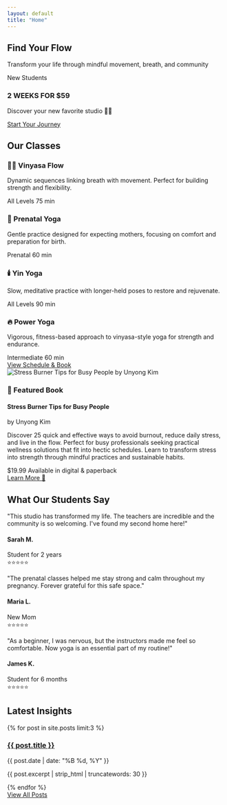 ```yaml
---
layout: default
title: "Home"
---
```


<section class="hero">
    <div class="hero-content">
        <h2>Find Your Flow</h2>
        <p class="hero-subtitle">Transform your life through mindful movement, breath, and community</p>
        <div class="hero-offer">
            <span class="offer-badge">New Students</span>
            <h3>2 WEEKS FOR $59</h3>
            <p>Discover your new favorite studio 🧘‍♀️</p>
            <a href="#classes" class="cta-button">Start Your Journey</a>
        </div>
    </div>
</section>

<section id="classes" class="classes-section">
    <div class="section-content">
        <h2>Our Classes</h2>
        <div class="classes-grid">
            <div class="class-card">
                <h3>🧘‍♀️ Vinyasa Flow</h3>
                <p>Dynamic sequences linking breath with movement. Perfect for building strength and flexibility.</p>
                <div class="class-meta">
                    <span class="level">All Levels</span>
                    <span class="duration">75 min</span>
                </div>
            </div>
            <div class="class-card">
                <h3>🤰 Prenatal Yoga</h3>
                <p>Gentle practice designed for expecting mothers, focusing on comfort and preparation for birth.</p>
                <div class="class-meta">
                    <span class="level">Prenatal</span>
                    <span class="duration">60 min</span>
                </div>
            </div>
            <div class="class-card">
                <h3>🕯️ Yin Yoga</h3>
                <p>Slow, meditative practice with longer-held poses to restore and rejuvenate.</p>
                <div class="class-meta">
                    <span class="level">All Levels</span>
                    <span class="duration">90 min</span>
                </div>
            </div>
            <div class="class-card">
                <h3>🔥 Power Yoga</h3>
                <p>Vigorous, fitness-based approach to vinyasa-style yoga for strength and endurance.</p>
                <div class="class-meta">
                    <span class="level">Intermediate</span>
                    <span class="duration">60 min</span>
                </div>
            </div>
        </div>
        <div class="classes-cta">
            <a href="#" class="secondary-button" onclick="alert('Book your class through our app or call us!')">View Schedule & Book</a>
        </div>
    </div>
</section>

<section class="book-feature">
    <div class="book-container">
        <div class="book-cover">
            <img src="{{ '/assets/images/stress-burner-book.jpg' | relative_url }}" alt="Stress Burner Tips for Busy People by Unyong Kim" class="book-image">
        </div>
        <div class="book-details">
            <h3>📖 Featured Book</h3>
            <h4>Stress Burner Tips for Busy People</h4>
            <p class="book-author">by Unyong Kim</p>
            <p class="book-description">
                Discover 25 quick and effective ways to avoid burnout, reduce daily stress, and live in the flow. 
                Perfect for busy professionals seeking practical wellness solutions that fit into hectic schedules. 
                Learn to transform stress into strength through mindful practices and sustainable habits.
            </p>
            <div class="book-meta">
                <span class="price">$19.99</span>
                <span class="format">Available in digital & paperback</span>
            </div>
            <a href="#" class="buy-button" onclick="alert('Visit our partner bookstore or contact us for availability!'); return false;">Learn More 📖</a>
        </div>
    </div>
</section>

<section class="testimonials-section">
    <div class="section-content">
        <h2>What Our Students Say</h2>
        <div class="testimonials-grid">
            <div class="testimonial-card">
                <div class="testimonial-content">
                    <p>"This studio has transformed my life. The teachers are incredible and the community is so welcoming. I've found my second home here!"</p>
                </div>
                <div class="testimonial-author">
                    <div class="author-info">
                        <h4>Sarah M.</h4>
                        <span>Student for 2 years</span>
                    </div>
                    <div class="rating">⭐⭐⭐⭐⭐</div>
                </div>
            </div>
            <div class="testimonial-card">
                <div class="testimonial-content">
                    <p>"The prenatal classes helped me stay strong and calm throughout my pregnancy. Forever grateful for this safe space."</p>
                </div>
                <div class="testimonial-author">
                    <div class="author-info">
                        <h4>Maria L.</h4>
                        <span>New Mom</span>
                    </div>
                    <div class="rating">⭐⭐⭐⭐⭐</div>
                </div>
            </div>
            <div class="testimonial-card">
                <div class="testimonial-content">
                    <p>"As a beginner, I was nervous, but the instructors made me feel so comfortable. Now yoga is an essential part of my routine!"</p>
                </div>
                <div class="testimonial-author">
                    <div class="author-info">
                        <h4>James K.</h4>
                        <span>Student for 6 months</span>
                    </div>
                    <div class="rating">⭐⭐⭐⭐⭐</div>
                </div>
            </div>
        </div>
    </div>
</section>

<section class="recent-posts">
    <div class="section-content">
        <h2>Latest Insights</h2>
        {% for post in site.posts limit:3 %}
        <article class="post-preview">
            <h3><a href="{{ post.url | relative_url }}">{{ post.title }}</a></h3>
            <p class="post-date">{{ post.date | date: "%B %d, %Y" }}</p>
            <p>{{ post.excerpt | strip_html | truncatewords: 30 }}</p>
        </article>
        {% endfor %}
        <div class="posts-cta">
            <a href="{{ '/posts/' | relative_url }}" class="secondary-button">View All Posts</a>
        </div>
    </div>
</section>